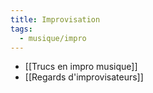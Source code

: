 ```yaml
---
title: Improvisation
tags:
  - musique/impro
---
```


- [[Trucs en impro musique]]
- [[Regards d'improvisateurs]]
